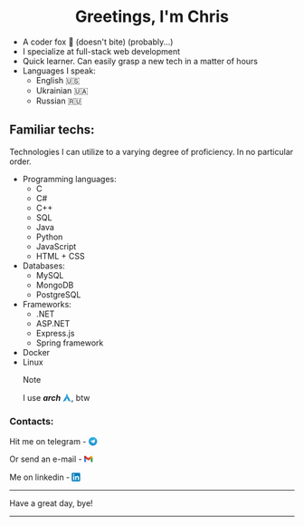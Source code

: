 # <span style="display:block;text-align:center;">Greetings, I'm Chris</span>
- A coder fox :fox_face: (doesn't bite) (probably...)
- I specialize at full-stack web development
- Quick learner. Can easily grasp a new tech in a matter of hours
- Languages I speak:
    - English :us:
    - Ukrainian :ukraine:
    - Russian :ru:

## Familiar techs:

Technologies I can utilize to a varying degree of proficiency. In no particular order.

- Programming languages:
    - C
    - C#
    - C++
    - SQL
    - Java
    - Python
    - JavaScript
    - HTML + CSS
- Databases:
    - MySQL
    - MongoDB
    - PostgreSQL
- Frameworks:
    - .NET
    - ASP.NET
    - Express.js
    - Spring framework
- Docker
- Linux
    > [!NOTE]
    > I use ***arch*** <img class="adjust" src="assets/images/Arch_Linux_ logo.svg">, btw

### Contacts:
Hit me on telegram - [<img class="adjust" src="assets/images/Telegram_logo.svg">](https://t.me/christophernya)

Or send an e-mail - [<img src= "assets/images/Gmail_logo.svg">](mailto:ua.anton.sams@gmail.com)

Me on linkedin - [<img src="assets/images/LinkedIn_logo.svg" class="adjust">](https://www.linkedin.com/in/samsonov-anton)

<style>
    img {
        width: 15px;
    }
    .adjust {
        position: relative;
        top: 2px
    }
</style>
---

Have a great day, bye!

---
